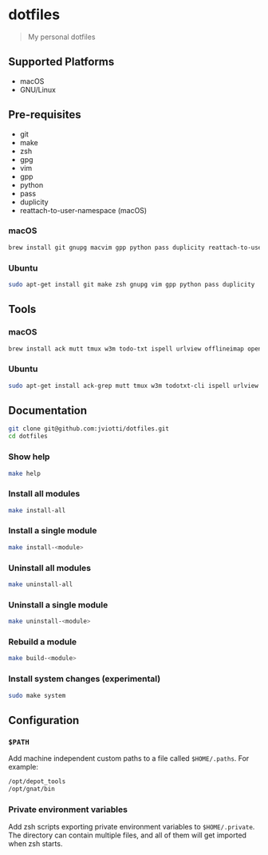 dotfiles
========

> My personal dotfiles

Supported Platforms
-------------------

- macOS
- GNU/Linux

Pre-requisites
--------------

- git
- make
- zsh
- gpg
- vim
- gpp
- python
- pass
- duplicity
- reattach-to-user-namespace (macOS)

### macOS

```sh
brew install git gnupg macvim gpp python pass duplicity reattach-to-user-namespace
```

### Ubuntu

```sh
sudo apt-get install git make zsh gnupg vim gpp python pass duplicity
```

Tools
-----

### macOS

```sh
brew install ack mutt tmux w3m todo-txt ispell urlview offlineimap openssl msmtp chainsawbaby/formula/bash-snippets
```

### Ubuntu

```sh
sudo apt-get install ack-grep mutt tmux w3m todotxt-cli ispell urlview offlineimap msmtp
```

Documentation
-------------

```sh
git clone git@github.com:jviotti/dotfiles.git
cd dotfiles
```

### Show help

```sh
make help
```

### Install all modules

```sh
make install-all
```

### Install a single module

```sh
make install-<module>
```

### Uninstall all modules

```sh
make uninstall-all
```

### Uninstall a single module

```sh
make uninstall-<module>
```

### Rebuild a module

```sh
make build-<module>
```

### Install system changes (experimental)

```sh
sudo make system
```

Configuration
-------------

### `$PATH`

Add machine independent custom paths to a file called `$HOME/.paths`. For
example:

```sh
/opt/depot_tools
/opt/gnat/bin
```

### Private environment variables

Add zsh scripts exporting private environment variables to `$HOME/.private`.
The directory can contain multiple files, and all of them will get imported
when zsh starts.
